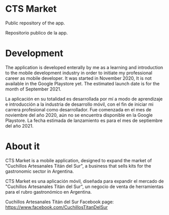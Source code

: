 # CTS Market

Public repository of the app.

Repositorio publico de la app.

# Development

The application is developed enterally by me as a learning and introduction to the mobile development industry in order to initiate my professional career as mobile developer. It was started in November 2020, It is not available in the Google Playstore yet. The estimated launch date is for the month of September 2021.

La aplicación en su totalidad es desarrollada por mí a modo de aprendizaje e introducción a la industria de desarrollo móvil, con el fin de iniciar mi carrera profesional como desarrollador. Fue comenzada en el mes de noviembre del año 2020, aún no se encuentra disponible en la Google Playstore. La fecha estimada de lanzamiento es para el mes de septiembre del año 2021.


# About it


CTS Market is a mobile application, designed to expand the market of "Cuchillos Artesanales Titán del Sur", a business that sells kits for the gastronomic sector in Argentina.

CTS Market es una aplicación móvil, diseñada para expandir el mercado de "Cuchillos Artesanales Titán del Sur", un negocio de venta de herramientas para el rubro gastronómico en Argentina.

Cuchillos Artesanales Titán del Sur Facebook page: https://www.facebook.com/CuchillosTitanDelSur

